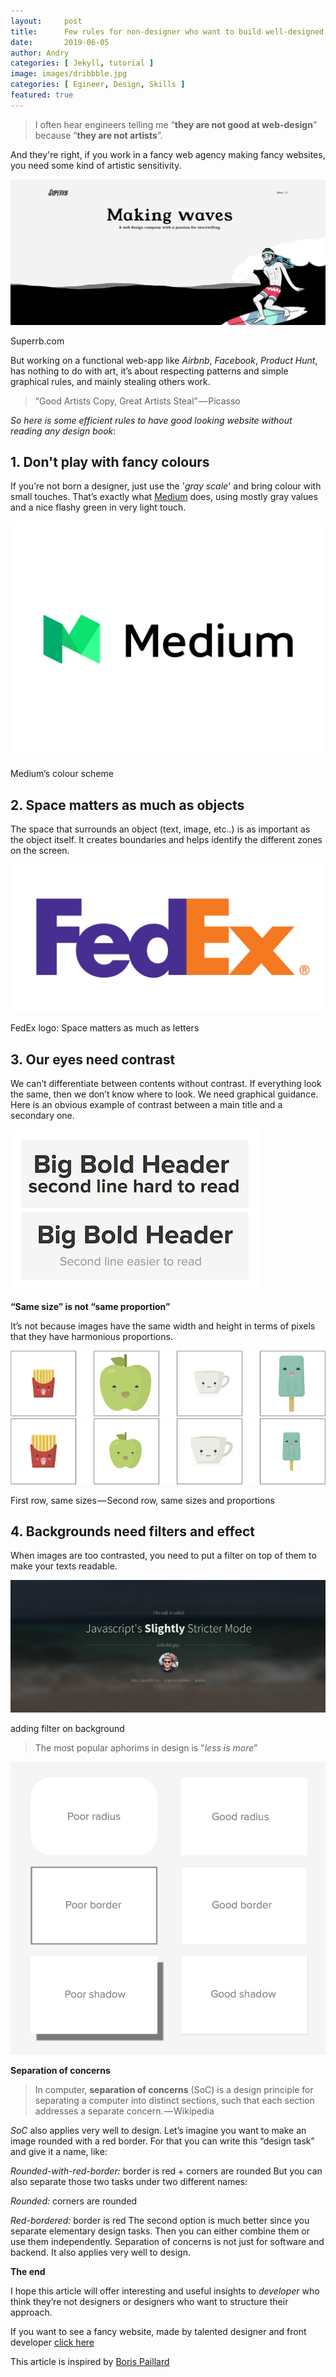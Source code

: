 ```yaml
---
layout:     post
title:      Few rules for non-designer who want to build well-designed products
date:       2019-06-05
author: Andry
categories: [ Jekyll, tutorial ]
image: images/dribbble.jpg
categories: [ Egineer, Design, Skills ]
featured: true
---
```


>I often hear engineers telling me “**they are not good at web-design**” because “**they are not artists**”.

And they're right, if you work in a fancy web agency making fancy websites, you need some kind of artistic sensitivity.



[<img src="/images/superrb.png">](https://www.superrb.com/)
<footer>Superrb.com</footer>

But working on a functional web-app like *Airbnb*, *Facebook*, *Product Hunt*, has nothing to do with art, it’s about respecting patterns and simple graphical rules, and mainly stealing others work.


>“Good Artists Copy, Great Artists Steal” — Picasso

*So here is some efficient rules to have good looking website without reading any design book*:



## 1. Don't play with fancy colours

If you’re not born a designer, just use the '*gray scale*' and bring colour with small touches. That’s exactly what [Medium](https://medium.com/) does, using mostly gray values and a nice flashy green in very light touch.

![medium](/images/Medium.png)
<footer>Medium’s colour scheme</footer>


## 2. Space matters as much as objects

The space that surrounds an object (text, image, etc..) is as important as the object itself. It creates boundaries and helps identify the different zones on the screen.

![fedex](/images/fedex.png)
<footer>FedEx logo: Space matters as much as letters</footer>


## 3. Our eyes need contrast

We can’t differentiate between contents without contrast. If everything look the same, then we don’t know where to look. We need graphical guidance. Here is an obvious example of contrast between a main title and a secondary one.

![contrast](/images/contrast.png)

**“Same size” is not “same proportion”**

It’s not because images have the same width and height in terms of pixels that they have harmonious proportions.

![pop](/images/pop2.png)
![pop](/images/pop.png)
<footer>First row, same sizes — Second row, same sizes and proportions</footer>

## 4. Backgrounds need filters and effect

When images are too contrasted, you need to put a filter on top of them to make your texts readable.

![filter](/images/filter.png)
<footer>adding filter on background </footer>


>The most popular aphorims in design is "*less is more*"

![less](/images/less.png)

**Separation of concerns**

>In computer, **separation of concerns** (SoC) is a design principle for separating a computer into distinct sections, such that each section addresses a separate concern. — Wikipedia

*SoC* also applies very well to design. Let’s imagine you want to make an image rounded with a red border. For that you can write this “design task” and give it a name, like:

*Rounded-with-red-border:* border is red + corners are rounded
But you can also separate those two tasks under two different names:

*Rounded:* corners are rounded

*Red-bordered:* border is red
The second option is much better since you separate elementary design tasks. Then you can either combine them or use them independently. Separation of concerns is not just for software and backend. It also applies very well to design.

**The end**

I hope this article will offer interesting and useful insights to *developer* who think they’re not designers or designers who want to structure their approach.

If you want to see a fancy website, made by talented designer and front developer [click here](https://rajohnson-andry.tk/developper/skills/2019/05/09/Best-website/)

<footer>This article is inspired by <a href="https://medium.com/@papillard">Boris Paillard </a></footer>
